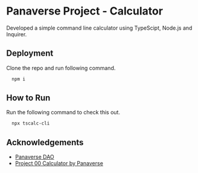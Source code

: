# Panaverse Project - Calculator

Developed a simple command line calculator using TypeScipt, Node.js and Inquirer.

## Deployment

Clone the repo and run following command.

```bash
  npm i
```

## How to Run

Run the following command to check this out.

```bash
  npx tscalc-cli
```
## Acknowledgements

 - [Panaverse DAO](https://www.panaverse.co/)
 - [Project 00 Calculator by Panaverse](https://github.com/panaverse/typescript-node-projects/tree/main/project00_calculator)